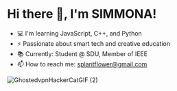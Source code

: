 # Hi there 👋, I'm SIMMONA!
- 💻 I'm learning JavaScript, C++, and Python
- ⚡ Passionate about smart tech and creative education
- 📚 Currently: Student @ SDU, Member of IEEE
- 📫 How to reach me: splantflower@gmail.com






![GhostedvpnHackerCatGIF (2)](https://github.com/user-attachments/assets/29049f9d-075d-4161-9d69-8e14c8b57322)
